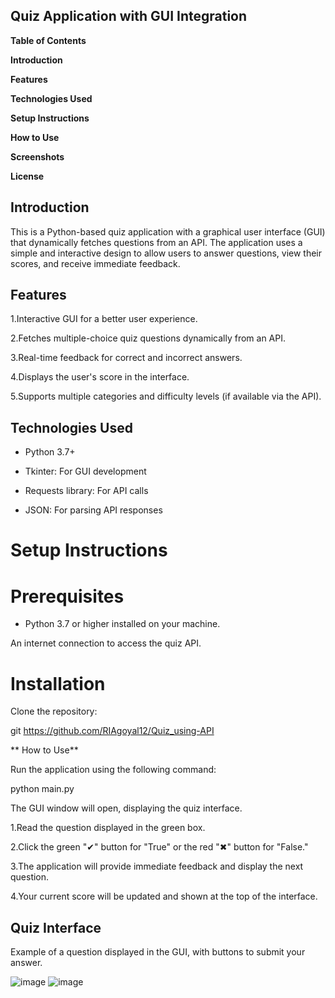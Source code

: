 ## Quiz Application with GUI Integration

**Table of Contents**

**Introduction**

**Features**

**Technologies Used**

**Setup Instructions**

**How to Use**

**Screenshots**

**License**

## Introduction

This is a Python-based quiz application with a graphical user interface (GUI) that dynamically fetches questions from an API. The application uses a simple and interactive design to allow users to answer questions, view their scores, and receive immediate feedback.

## Features

1.Interactive GUI for a better user experience.

2.Fetches multiple-choice quiz questions dynamically from an API.

3.Real-time feedback for correct and incorrect answers.

4.Displays the user's score in the interface.

5.Supports multiple categories and difficulty levels (if available via the API).

## Technologies Used

- Python 3.7+

- Tkinter: For GUI development

- Requests library: For API calls

- JSON: For parsing API responses

# Setup Instructions

# Prerequisites

- Python 3.7 or higher installed on your machine.

An internet connection to access the quiz API.

# Installation

Clone the repository:

git https://github.com/RIAgoyal12/Quiz_using-API


** How to Use**

Run the application using the following command:

python main.py

The GUI window will open, displaying the quiz interface.

1.Read the question displayed in the green box.

2.Click the green "✔" button for "True" or the red "✖" button for "False."

3.The application will provide immediate feedback and display the next question.

4.Your current score will be updated and shown at the top of the interface.

## Quiz Interface
Example of a question displayed in the GUI, with buttons to submit your answer.


![image](https://github.com/user-attachments/assets/e6e0bca1-2d11-4022-b624-5aa06bafcdb2)
![image](https://github.com/user-attachments/assets/5d547fe1-17a5-4b84-acab-ad9e11d12e45)



